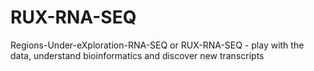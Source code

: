 # RUX-RNA-SEQ
Regions-Under-eXploration-RNA-SEQ or RUX-RNA-SEQ - play with the data, understand bioinformatics and discover new transcripts
